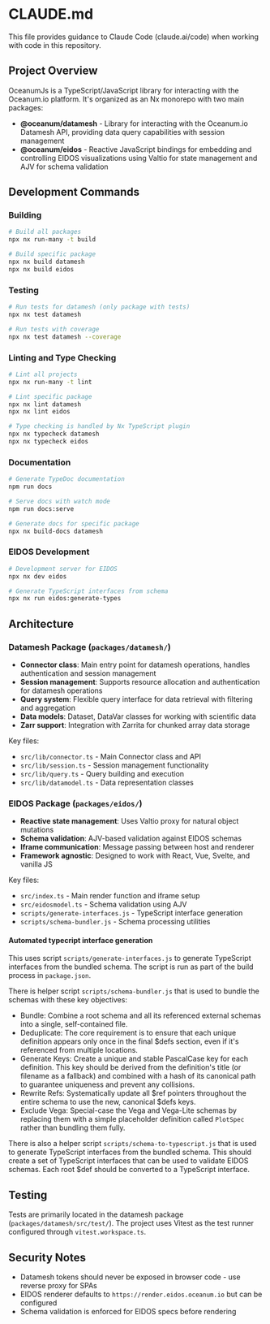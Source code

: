 # CLAUDE.md

This file provides guidance to Claude Code (claude.ai/code) when working with code in this repository.

## Project Overview

OceanumJs is a TypeScript/JavaScript library for interacting with the Oceanum.io platform. It's organized as an Nx monorepo with two main packages:

- **@oceanum/datamesh** - Library for interacting with the Oceanum.io Datamesh API, providing data query capabilities with session management
- **@oceanum/eidos** - Reactive JavaScript bindings for embedding and controlling EIDOS visualizations using Valtio for state management and AJV for schema validation

## Development Commands

### Building

```bash
# Build all packages
npx nx run-many -t build

# Build specific package
npx nx build datamesh
npx nx build eidos
```

### Testing

```bash
# Run tests for datamesh (only package with tests)
npx nx test datamesh

# Run tests with coverage
npx nx test datamesh --coverage
```

### Linting and Type Checking

```bash
# Lint all projects
npx nx run-many -t lint

# Lint specific package
npx nx lint datamesh
npx nx lint eidos

# Type checking is handled by Nx TypeScript plugin
npx nx typecheck datamesh
npx nx typecheck eidos
```

### Documentation

```bash
# Generate TypeDoc documentation
npm run docs

# Serve docs with watch mode
npm run docs:serve

# Generate docs for specific package
npx nx build-docs datamesh
```

### EIDOS Development

```bash
# Development server for EIDOS
npx nx dev eidos

# Generate TypeScript interfaces from schema
npx nx run eidos:generate-types
```

## Architecture

### Datamesh Package (`packages/datamesh/`)

- **Connector class**: Main entry point for datamesh operations, handles authentication and session management
- **Session management**: Supports resource allocation and authentication for datamesh operations
- **Query system**: Flexible query interface for data retrieval with filtering and aggregation
- **Data models**: Dataset, DataVar classes for working with scientific data
- **Zarr support**: Integration with Zarrita for chunked array data storage

Key files:

- `src/lib/connector.ts` - Main Connector class and API
- `src/lib/session.ts` - Session management functionality
- `src/lib/query.ts` - Query building and execution
- `src/lib/datamodel.ts` - Data representation classes

### EIDOS Package (`packages/eidos/`)

- **Reactive state management**: Uses Valtio proxy for natural object mutations
- **Schema validation**: AJV-based validation against EIDOS schemas
- **Iframe communication**: Message passing between host and renderer
- **Framework agnostic**: Designed to work with React, Vue, Svelte, and vanilla JS

Key files:

- `src/index.ts` - Main render function and iframe setup
- `src/eidosmodel.ts` - Schema validation using AJV
- `scripts/generate-interfaces.js` - TypeScript interface generation
- `scripts/schema-bundler.js` - Schema processing utilities

#### Automated typecript interface generation

This uses script `scripts/generate-interfaces.js` to generate TypeScript interfaces from the bundled schema. The script is run as part of the build process in `package.json`.

There is helper script `scripts/schema-bundler.js` that is used to bundle the schemas with these key objectives:

- Bundle: Combine a root schema and all its referenced external schemas into a single, self-contained file.
- Deduplicate: The core requirement is to ensure that each unique definition appears only once in the final $defs section, even if it's referenced from multiple locations.
- Generate Keys: Create a unique and stable PascalCase key for each definition. This key should be derived from the definition's title (or filename as a fallback) and combined with a hash of its canonical path to guarantee uniqueness and prevent any collisions.
- Rewrite Refs: Systematically update all $ref pointers throughout the entire schema to use the new, canonical $defs keys.
- Exclude Vega: Special-case the Vega and Vega-Lite schemas by replacing them with a simple placeholder definition called `PlotSpec` rather than bundling them fully.

There is also a helper script `scripts/schema-to-typescript.js` that is used to generate TypeScript interfaces from the bundled schema. This should create a set of TypeScript interfaces that can be used to validate EIDOS schemas. Each root $def should be converted to a TypeScript interface.

## Testing

Tests are primarily located in the datamesh package (`packages/datamesh/src/test/`). The project uses Vitest as the test runner configured through `vitest.workspace.ts`.

## Security Notes

- Datamesh tokens should never be exposed in browser code - use reverse proxy for SPAs
- EIDOS renderer defaults to `https://render.eidos.oceanum.io` but can be configured
- Schema validation is enforced for EIDOS specs before rendering
